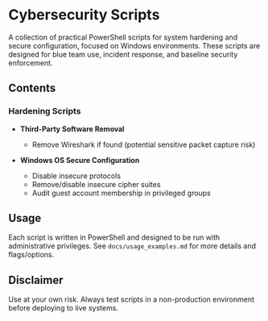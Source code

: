 # Cybersecurity Scripts

A collection of practical PowerShell scripts for system hardening and secure configuration, focused on Windows environments. These scripts are designed for blue team use, incident response, and baseline security enforcement.

## Contents

### Hardening Scripts

- **Third-Party Software Removal**
  - Remove Wireshark if found (potential sensitive packet capture risk)

- **Windows OS Secure Configuration**
  - Disable insecure protocols
  - Remove/disable insecure cipher suites
  - Audit guest account membership in privileged groups

## Usage

Each script is written in PowerShell and designed to be run with administrative privileges. See `docs/usage_examples.md` for more details and flags/options.

## Disclaimer

Use at your own risk. Always test scripts in a non-production environment before deploying to live systems.
